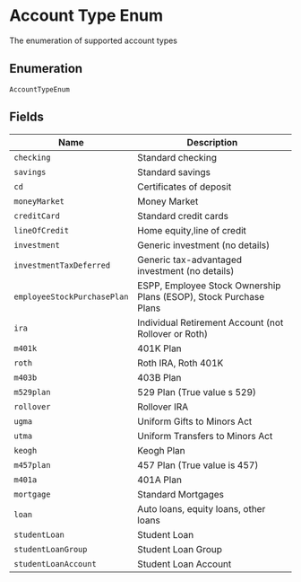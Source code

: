 
# Account Type Enum

The enumeration of supported account types

## Enumeration

`AccountTypeEnum`

## Fields

| Name | Description |
|  --- | --- |
| `checking` | Standard checking |
| `savings` | Standard savings |
| `cd` | Certificates of deposit |
| `moneyMarket` | Money Market |
| `creditCard` | Standard credit cards |
| `lineOfCredit` | Home equity,line of credit |
| `investment` | Generic investment (no details) |
| `investmentTaxDeferred` | Generic tax-advantaged investment (no details) |
| `employeeStockPurchasePlan` | ESPP, Employee Stock Ownership Plans (ESOP), Stock Purchase Plans |
| `ira` | Individual Retirement Account (not Rollover or Roth) |
| `m401k` | 401K Plan |
| `roth` | Roth IRA, Roth 401K |
| `m403b` | 403B Plan |
| `m529plan` | 529 Plan (True value s 529) |
| `rollover` | Rollover IRA |
| `ugma` | Uniform Gifts to Minors Act |
| `utma` | Uniform Transfers to Minors Act |
| `keogh` | Keogh Plan |
| `m457plan` | 457 Plan (True value is 457) |
| `m401a` | 401A Plan |
| `mortgage` | Standard Mortgages |
| `loan` | Auto loans, equity loans, other loans |
| `studentLoan` | Student Loan |
| `studentLoanGroup` | Student Loan Group |
| `studentLoanAccount` | Student Loan Account |

